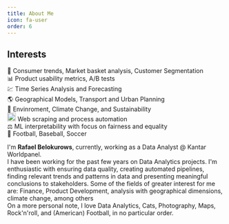 ```yaml
---
title: About Me
icon: fa-user
order: 6
---
```

<!-- <a href="#" class="image featured"><img src="assets/images/pic082.jpg" alt="" /></a> -->
<!-- Tools: R - Python - SQL - Power BI - Tableau - Excel - Databases - Looker Studio/Flourish/Metabase - ETL   -->
## Interests  

🛒 Consumer trends, Market basket analysis, Customer Segmentation  
📊 Product usability metrics, A/B tests  
💹 Time Series Analysis and Forecasting  
🌎 Geographical Models, Transport and Urban Planning  
🌲 Envinroment, Climate Change, and Sustainability  
<img src="https://img.icons8.com/plasticine/38/bot.png" height="20" width="20" /> Web scraping and process automation  
⚖ ML interpretability with focus on fairness and equality  
🏈 Football, Baseball, Soccer  

<!-- Interests: Time Series Forecasting - Geospatial Analysis - Predictive Analytics - Customer Segmentation - Retention and Churn Analysis - Transport, Mobility and Urban Planning - Environment and Climate Change	 -->
I'm **Rafael Belokurows**, currently, working as a Data Analyst @ Kantar Worldpanel.  
I have been working for the past few years on Data Analytics projects. I'm enthusiastic with ensuring data quality, creating automated pipelines, finding relevant trends and patterns in data and presenting meaningful conclusions to stakeholders. Some of the fields of greater interest for me are: Finance, Product Development, analysis with geographical dimensions, climate change, among others  
On a more personal note, I love Data Analytics, Cats, Photography, Maps, Rock'n'roll, and (American) Football, in no particular order.  
